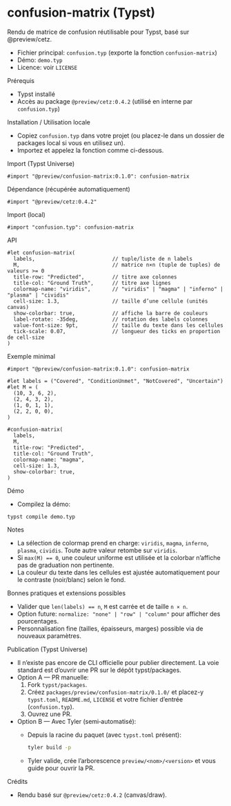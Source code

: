 # confusion-matrix (Typst)

Rendu de matrice de confusion réutilisable pour Typst, basé sur @preview/cetz.

- Fichier principal: `confusion.typ` (exporte la fonction `confusion-matrix`)
- Démo: `demo.typ`
- Licence: voir `LICENSE`

Prérequis

- Typst installé
- Accès au package `@preview/cetz:0.4.2` (utilisé en interne par `confusion.typ`)

Installation / Utilisation locale

- Copiez `confusion.typ` dans votre projet (ou placez-le dans un dossier de packages local si vous en utilisez un).
- Importez et appelez la fonction comme ci-dessous.

Import (Typst Universe)

```typst
#import "@preview/confusion-matrix:0.1.0": confusion-matrix
```

Dépendance (récupérée automatiquement)

```typst
#import "@preview/cetz:0.4.2"
```

Import (local)

```
#import "confusion.typ": confusion-matrix
```

API

```
#let confusion-matrix(
  labels,                         // tuple/liste de n labels
  M,                              // matrice n×n (tuple de tuples) de valeurs >= 0
  title-row: "Predicted",         // titre axe colonnes
  title-col: "Ground Truth",      // titre axe lignes
  colormap-name: "viridis",       // "viridis" | "magma" | "inferno" | "plasma" | "cividis"
  cell-size: 1.3,                 // taille d’une cellule (unités canvas)
  show-colorbar: true,            // affiche la barre de couleurs
  label-rotate: -35deg,           // rotation des labels colonnes
  value-font-size: 9pt,           // taille du texte dans les cellules
  tick-scale: 0.07,               // longueur des ticks en proportion de cell-size
)
```

Exemple minimal

```
#import "@preview/confusion-matrix:0.1.0": confusion-matrix

#let labels = ("Covered", "ConditionUnmet", "NotCovered", "Uncertain")
#let M = (
  (10, 3, 6, 2),
  (2, 4, 3, 2),
  (1, 0, 1, 1),
  (2, 2, 0, 0),
)

#confusion-matrix(
  labels,
  M,
  title-row: "Predicted",
  title-col: "Ground Truth",
  colormap-name: "magma",
  cell-size: 1.3,
  show-colorbar: true,
)
```

Démo

- Compilez la démo:

```
typst compile demo.typ
```

Notes

- La sélection de colormap prend en charge: `viridis`, `magma`, `inferno`, `plasma`, `cividis`. Toute autre valeur retombe sur `viridis`.
- Si `max(M) == 0`, une couleur uniforme est utilisée et la colorbar n’affiche pas de graduation non pertinente.
- La couleur du texte dans les cellules est ajustée automatiquement pour le contraste (noir/blanc) selon le fond.

Bonnes pratiques et extensions possibles

- Valider que `len(labels) == n`, `M` est carrée et de taille `n × n`.
- Option future: `normalize: "none" | "row" | "column"` pour afficher des pourcentages.
- Personnalisation fine (tailles, épaisseurs, marges) possible via de nouveaux paramètres.

Publication (Typst Universe)

- Il n’existe pas encore de CLI officielle pour publier directement. La voie standard est d’ouvrir une PR sur le dépôt typst/packages.
- Option A — PR manuelle:
  1. Fork `typst/packages`.
  2. Créez `packages/preview/confusion-matrix/0.1.0/` et placez-y `typst.toml`, `README.md`, `LICENSE` et votre fichier d’entrée (`confusion.typ`).
  3. Ouvrez une PR.
- Option B — Avec Tyler (semi‑automatisé):
  - Depuis la racine du paquet (avec `typst.toml` présent):

    ```bash
    tyler build -p
    ```

  - Tyler valide, crée l’arborescence `preview/<nom>/<version>` et vous guide pour ouvrir la PR.

Crédits

- Rendu basé sur `@preview/cetz:0.4.2` (canvas/draw).
